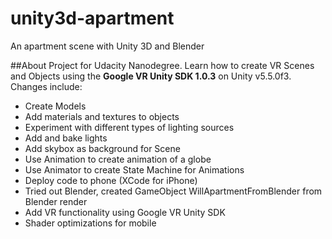 # unity3d-apartment
An apartment scene with Unity 3D and Blender

##About
Project for Udacity Nanodegree. Learn how to create VR Scenes and Objects using the **Google VR Unity SDK 1.0.3** on Unity v5.5.0f3. Changes include:

* Create Models
* Add materials and textures to objects
* Experiment with different types of lighting sources
* Add and bake lights
* Add skybox as background for Scene
* Use Animation to create animation of a globe
* Use Animator to create State Machine for Animations
* Deploy code to phone (XCode for iPhone)
* Tried out Blender, created GameObject WillApartmentFromBlender from Blender render
* Add VR functionality using Google VR Unity SDK
* Shader optimizations for mobile
